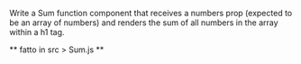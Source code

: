 Write a Sum function component that receives a numbers prop (expected to be an array of numbers) and renders the sum of all numbers in the array within a h1 tag.

** fatto in src > Sum.js **
